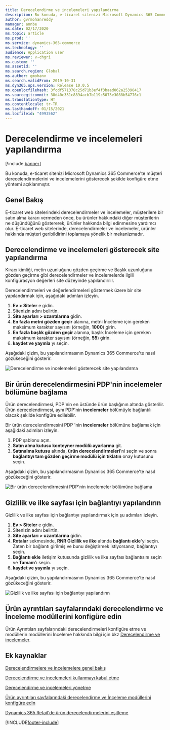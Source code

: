 ```yaml
---
title: Derecelendirme ve incelemeleri yapılandırma
description: Bu konuda, e-ticaret sitenizi Microsoft Dynamics 365 Commerce'te müşteri derecelendirmelerini ve incelemelerini gösterecek şekilde konfigüre etme yöntemi açıklanmıştır.
author: gvrmohanreddy
manager: annbe
ms.date: 02/17/2020
ms.topic: article
ms.prod: ''
ms.service: dynamics-365-commerce
ms.technology: ''
audience: Application user
ms.reviewer: v-chgri
ms.custom: ''
ms.assetid: ''
ms.search.region: Global
ms.author: gmohanv
ms.search.validFrom: 2019-10-31
ms.dyn365.ops.version: Release 10.0.5
ms.openlocfilehash: 3fcdf571378c25d71b3ef4f3baad062a25390417
ms.sourcegitcommit: 38d40c331c8894acb7b119c5073e3088b54776c1
ms.translationtype: HT
ms.contentlocale: tr-TR
ms.lasthandoff: 01/15/2021
ms.locfileid: "4993562"
---
```

# <a name="configure-ratings-and-reviews"></a>Derecelendirme ve incelemeleri yapılandırma

[!include [banner](includes/banner.md)]

Bu konuda, e-ticaret sitenizi Microsoft Dynamics 365 Commerce'te müşteri derecelendirmelerini ve incelemelerini gösterecek şekilde konfigüre etme yöntemi açıklanmıştır.

## <a name="overview"></a>Genel Bakış

E-ticaret web sitelerindeki derecelendirmeler ve incelemeler, müşterilere bir satın alma kararı vermeden önce, bu ürünler hakkındaki diğer müşterilerin ne düşündüğünü göstererek, ürünler hakkında bilgi edinmesine yardımcı olur. E-ticaret web sitelerinde, derecelendirmeler ve incelemeler, ürünler hakkında müşteri geribildirimi toplamaya yönelik bir mekanizmadır. 

## <a name="configure-a-site-to-show-ratings-and-reviews"></a>Derecelendirme ve incelemeleri gösterecek site yapılandırma

Kiracı kimliği, metin uzunluğunu gözden geçirme ve Başlık uzunluğunu gözden geçirme gibi derecelendirmeler ve incelemelerde ilgili konfigürasyon değerleri site düzeyinde yapılandırılır. 

Derecelendirmeleri ve değerlendirmeleri göstermek üzere bir site yapılandırmak için, aşağıdaki adımları izleyin. 

1. **Ev \> Siteler** e gidin.
1. Sitenizin adını belirtin. 
1. **Site ayarları \> uzantılarına** gidin. 
1. **En fazla metni gözden geçir** alanına, metni İnceleme için gereken maksimum karakter sayısını (örneğin, **1000**) girin. 
1. **En fazla başlık gözden geçir** alanına, başlık İnceleme için gereken maksimum karakter sayısını (örneğin, **55**) girin. 
1. **kaydet ve yayınla** yı seçin. 

Aşağıdaki çizim, bu yapılandırmasının Dynamics 365 Commerce'te nasıl gözükeceğini gösterir.

![Derecelendirme ve incelemeleri gösterecek site yapılandırma](media/rnr-eCommerce-site-appsettings.png)

## <a name="link-a-product-rating-to-the-reviews-section-of-a-pdp"></a>Bir ürün derecelendirmesini PDP'nin incelemeler bölümüne bağlama

Ürün derecelendirmesi, PDP'nin en üstünde ürün başlığının altında gösterilir. Ürün derecelendirmesi, aynı PDP'nin **incelemeler** bölümüyle bağlantılı olacak şekilde konfigüre edilebilir. 

Bir ürün derecelendirmesini PDP 'nin **incelemeler** bölümüne bağlamak için aşağıdaki adımları izleyin.

1. PDP şablonu açın. 
1. **Satın alma kutusu konteyner modülü ayarlarına** git.
1. **Satınalma kutusu** altında, **ürün derecelendirmeleri**'ni seçin ve sonra **bağlantıyı tam gözden geçirme modülü için tıklatın** onay kutusunu seçin.

Aşağıdaki çizim, bu yapılandırmasının Dynamics 365 Commerce'te nasıl gözükeceğini gösterir.

![Bir ürün derecelendirmesini PDP'nin incelemeler bölümüne bağlama](media/rnr-eCommerce-buy-box-rating-summary.png)

## <a name="configure-the-link-for-the-privacy-and-policy-page"></a>Gizlilik ve ilke sayfası için bağlantıyı yapılandırın

Gizlilik ve ilke sayfası için bağlantıyı yapılandırmak için şu adımları izleyin.

1. **Ev \> Siteler** e gidin.
1. Sitenizin adını belirtin. 
1. **Site ayarları \> uzantılarına** gidin.
1. **Rotalar** sekmesinde, **RNR Gizlilik ve ilke** altında **bağlantı ekle**'yi seçin. Zaten bir bağlantı girilmiş ve bunu değiştirmek istiyorsanız, bağlantıyı seçin. 
1. **Bağlantı ekle** iletişim kutusunda gizlilik ve ilke sayfası bağlantısını seçin ve **Tamam**'ı seçin. 
1. **kaydet ve yayınla** yı seçin. 

Aşağıdaki çizim, bu yapılandırmasının Dynamics 365 Commerce'te nasıl gözükeceğini gösterir.

![Gizlilik ve ilke sayfası için bağlantıyı yapılandırın](media/rnr-eCommerce-rnr-privacy-policy-link.png)

## <a name="configure-ratings-and-reviews-modules-on-product-details-pages"></a>Ürün ayrıntıları sayfalarındaki derecelendirme ve İnceleme modüllerini konfigüre edin

Ürün Ayrıntıları sayfalarındaki derecelendirmeleri konfigüre etme ve modüllerin modüllerini İnceleme hakkında bilgi için bkz [Derecelendirme ve incelemeler](ratings-reviews-modules.md).

## <a name="additional-resources"></a>Ek kaynaklar

[Derecelendirmelere ve incelemelere genel bakış](ratings-reviews-overview.md)

[Derecelendirme ve incelemeleri kullanmayı kabul etme](opt-in-ratings-reviews.md)

[Derecelendirme ve incelemeleri yönetme](manage-reviews.md)

[Ürün ayrıntıları sayfalarındaki derecelendirme ve İnceleme modüllerini konfigüre edin](ratings-reviews-modules.md)

[Dynamics 365 Retail'de ürün derecelendirmelerini eşitleme](sync-product-ratings.md)


[!INCLUDE[footer-include](../includes/footer-banner.md)]